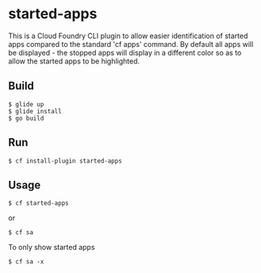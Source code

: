 # started-apps

This is a Cloud Foundry CLI plugin to allow easier identification of started apps compared to the standard 'cf apps' command.  By default all apps will be displayed - the stopped apps will display in a different color so as to allow the started apps to be highlighted.


## Build
```
$ glide up
$ glide install
$ go build
```


## Run
```
$ cf install-plugin started-apps
```


## Usage
```
$ cf started-apps
```
 or
 ```
$ cf sa
```

To only show started apps
```
$ cf sa -x
```
